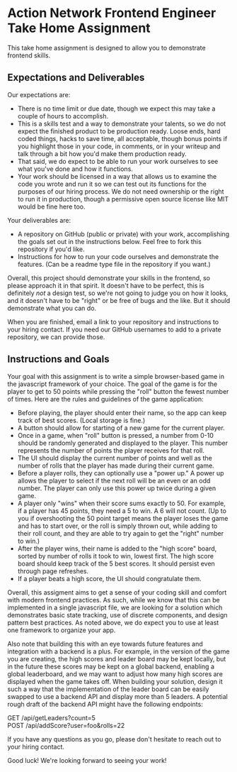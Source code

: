 # Action Network Frontend Engineer Take Home Assignment

This take home assignment is designed to allow you to demonstrate frontend skills. 

## Expectations and Deliverables

Our expectations are:

* There is no time limit or due date, though we expect this may take a couple of hours to accomplish.
* This is a skills test and a way to demonstrate your talents, so we do not expect the finished product to be production ready. Loose ends, hard coded things, hacks to save time, all acceptable, though bonus points if you highlight those in your code, in comments, or in your writeup and talk through a bit how you'd make them production ready.
* That said, we do expect to be able to run your work ourselves to see what you've done and how it functions.
* Your work should be licensed in a way that allows us to examine the code you wrote and run it so we can test out its functions for the purposes of our hiring process. We do not need ownership or the right to run it in production, though a permissive open source license like MIT would be fine here too.

Your deliverables are:

* A repository on GitHub (public or private) with your work, accomplishing the goals set out in the instructions below. Feel free to fork this repository if you'd like.
* Instructions for how to run your code ourselves and demonstrate the features. (Can be a readme type file in the repository if you want.)

Overall, this project should demonstrate your skills in the frontend, so please approach it in that spirit. It doesn't have to be perfect, this is definitely *not* a design test, so we're not going to judge you on how it looks, and it doesn't have to be "right" or be free of bugs and the like. But it should demonstrate what you can do.

When you are finished, email a link to your repository and instructions to your hiring contact. If you need our GitHub usernames to add to a private repository, we can provide those.

## Instructions and Goals

Your goal with this assignment is to write a simple browser-based game in the javascript framework of your choice. The goal of the game is for the player to get to 50 points while pressing the "roll" button the fewest number of times. Here are the rules and guidelines of the game application:

* Before playing, the player should enter their name, so the app can keep track of best scores. (Local storage is fine.)
* A button should allow for starting of a new game for the current player.
* Once in a game, when "roll" button is pressed, a number from 0-10 should be randomly generated and displayed to the player. This number represents the number of points the player receives for that roll.
* The UI should display the current number of points and well as the number of rolls that the player has made during their current game.
* Before a player rolls, they can optionally use a "power up." A power up allows the player to select if the next roll will be an even or an odd number. The player can only use this power up twice during a given game.
* A player only "wins" when their score sums exactly to 50. For example, if a player has 45 points, they need a 5 to win. A 6 will not count. (Up to you if overshooting the 50 point target means the player loses the game and has to start over, or the roll is simply thrown out, while adding to their roll count, and they are able to try again to get the "right" number to win.)
* After the player wins, their name is added to the "high score" board, sorted by number of rolls it took to win, lowest first. The high score board should keep track of the 5 best scores. It should persist even through page refreshes.
* If a player beats a high score, the UI should congratulate them.

Overall, this assigment aims to get a sense of your coding skill and comfort with modern frontend practices. As such, while we know that this can be implemented in a single javascript file, we are looking for a solution which demonstrates basic state tracking, use of discrete components, and design pattern best practices. As noted above, we do expect you to use at least one framework to organize your app.

Also note that building this with an eye towards future features and integration with a backend is a plus. For example, in the version of the game you are creating, the high scores and leader board may be kept locally, but in the future these scores may be kept on a global backend, enabling a global leaderboard, and we may want to adjust how many high scores are displayed when the game takes off. When building your solution, design it such a way that the implementation of the leader board can be easily swapped to use a backend API and display more than 5 leaders. A potential rough draft of the backend API might have the following endpoints:  

GET /api/getLeaders?count=5  
POST /api/addScore?user=foo&rolls=22

If you have any questions as you go, please don't hesitate to reach out to your hiring contact.

Good luck! We're looking forward to seeing your work!
